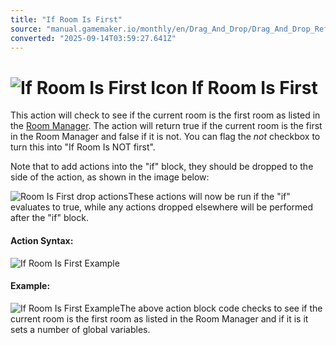 ```yaml
---
title: "If Room Is First"
source: "manual.gamemaker.io/monthly/en/Drag_And_Drop/Drag_And_Drop_Reference/Rooms/If_Room_Is_First.htm"
converted: "2025-09-14T03:59:27.641Z"
---
```


# ![If Room Is First Icon](../../../assets/Images/Scripting_Reference/Drag_And_Drop/Reference/Rooms/i_Rooms_If_Room_Is_First.png) If Room Is First

This action will check to see if the current room is the first room as listed in the [Room Manager](../../../Settings/The_Room_Manager.md). The action will return true if the current room is the first in the Room Manager and false if it is not. You can flag the _not_ checkbox to turn this into "If Room Is NOT first".

Note that to add actions into the "if" block, they should be dropped to the side of the action, as shown in the image below:

![Room Is First drop actions](../../../assets/Images/Scripting_Reference/Drag_And_Drop/Reference/Rooms/Room_Is_First_Drop.png)These actions will now be run if the "if" evaluates to true, while any actions dropped elsewhere will be performed after the "if" block.

#### Action Syntax:

![If Room Is First Example](../../../assets/Images/Scripting_Reference/Drag_And_Drop/Reference/Rooms/a_Rooms_If_Room_Is_First.png)

#### Example:

![If Room Is First Example](../../../assets/Images/Scripting_Reference/Drag_And_Drop/Reference/Rooms/e_Rooms_If_Room_Is_Last.png)The above action block code checks to see if the current room is the first room as listed in the Room Manager and if it is it sets a number of global variables.